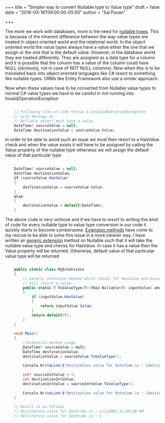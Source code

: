 +++
title = "Simpler way to convert Nullable type to Value type"
draft = false
date = "2016-03-18T09:00:00-05:00"
author = "Sai Pavan"

+++

The more we work with databases, more is the need for [nullable types](https://msdn.microsoft.com/en-us/library/1t3y8s4s.aspx). This is because of the inherent difference between the way value types are treated in object oriented world and the relational world. In the object oriented world the value types always have a value either the one that we assign or the one that is the default value. However, in the database world they are treated differently. They are assigned as a data type for a column and it is possible that the column has a value of the column could have NULL (obviously, not in case of NOT NULL columns). Now when this is to be translated back into object oriented languages like C# resort to something like nullable types. ORMs like Entity Framework also use a similar approach.

Now when these values have to be converted from Nullable value types to normal C# value types we have to be careful in not running into InvalidOperationException

~~~ csharp

	// Following line of code throws a InvalidOperationException
	// with message as
	// Nullable object must have a value.
	DateTime? sourceValue = null;
	DateTime destinationValue = sourceValue.Value;

~~~

In order to be able to avoid such an issue we must then resort to a HasValue check and when the value exists it will have to be assigned by calling the Value property of the nullable type otherwise we will assign the default value of that particular type

~~~ csharp
	
	DateTime? sourceValue = null;
	DateTime destinationValue;
	if (sourceValue.HasValue)
	{
		destinationValue = sourceValue.Value;	
	}
	else
	{
		destinationValue = default(DateTime);
	}

~~~ 


The above code is very verbose and if we have to resort to writing this kind of code for every nullable type to value type conversion in our code it quickly starts to become cumbersome. [Extension methods](https://msdn.microsoft.com/en-us/library/bb383977.aspx) have come to my rescue to be able to solve this issue in a more cleaner way. I have written an [generic extension](http://stackoverflow.com/questions/4928810/how-do-i-write-an-extension-method-for-a-generic-type-with-constraints-on-type-p) method on Nullable<T> such that it will take the nullable value type and checks for HasValue. In case it has a value then the Value property will be returned. Otherwise, default value of that particular value type will be returned


~~~ csharp

	public static class MyExtensions
	{
		// Generic extension method which checks for HasValue and based on that
		// will return a value
		public static T ToValueType<T>(this Nullable<T> inputValue) where T : struct
		{
			if (inputValue.HasValue)
			{
				return inputValue.Value;
			}
			return default(T);
		}
	}
	
	void Main()
	{
		//Extension method usage
		DateTime? sourceValue = null;
		DateTime destinationValue;
		destinationValue = sourceValue.ToValueType();
	
		Console.WriteLine($"Destination value for datetime is : {destinationValue} ");
		
		int? sourceIntValue = 1;
		int destinationIntValue;
		destinationIntValue = sourceIntValue.ToValueType();
		
		Console.WriteLine($"Destination value for datetime is : {destinationIntValue} ");
	}
	
	// Result is as follows
	// Destination value for datetime is : 1/1/0001 12:00:00 AM 
	// Destination value for datetime is : 1 

~~~ 